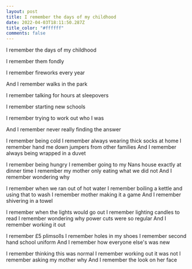 ```yaml
---
layout: post
title: I remember the days of my childhood
date: 2022-04-03T18:11:50.287Z
title_color: "#ffffff"
comments: false
---
```

I remember the days of my childhood

I remember them fondly


I remember fireworks every year 


And I remember walks in the park

I remember talking for hours at sleepovers

I remember starting new schools

I remember trying to work out who I was 

And I remember never really finding the answer

I remember being cold
I remember always wearing thick socks at home
I remember hand me down jumpers from other families
And I remember always being wrapped in a duvet

I remember being hungry
I remember going to my Nans house exactly at dinner time
I remember my mother only eating what we did not
And I remember wondering why

I remember when we ran out of hot water
I remember boiling a kettle and using that to wash
I remember mother making it a game
And I remember shivering in a towel

I remember when the lights would go out
I remember lighting candles to read
I remember wondering why power cuts were so regular
And I remember working it out

I remember £5 plimsolls 
I remember holes in my shoes
I remember second hand school uniform
And I remember how everyone else's was new

I remember thinking this was normal
I remember working out it was not
I remember asking my mother why
And I remember the look on her face